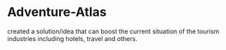 # Adventure-Atlas
created a solution/idea that can boost the current situation of the tourism industries including hotels, travel and others.
